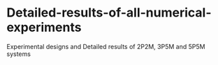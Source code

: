 # Detailed-results-of-all-numerical-experiments
Experimental designs and Detailed results of 2P2M, 3P5M and 5P5M systems
